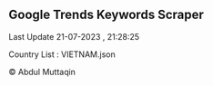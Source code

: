 

## Google Trends Keywords Scraper 
 
Last Update 21-07-2023 , 21:28:25

Country List :
VIETNAM.json



© Abdul Muttaqin 
